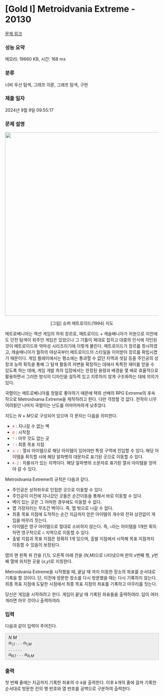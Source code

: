 # [Gold I] Metroidvania Extreme - 20130 

[문제 링크](https://www.acmicpc.net/problem/20130) 

### 성능 요약

메모리: 19660 KB, 시간: 168 ms

### 분류

너비 우선 탐색, 그래프 이론, 그래프 탐색, 구현

### 제출 일자

2024년 9월 9일 09:55:17

### 문제 설명

<p style="text-align: center;"><img alt="" src="" style="height: 600px; width: 588px;"></p>

<p style="text-align: center;">[그림] 슈퍼 메트로이드(1994) 지도</p>

<p>메트로베니아는 액션 게임의 하위 장르로, 메트로이드 + 캐슬배니아가 어원으로 이전에도 던전 탐색이 위주인 게임은 있었으나 그 기틀이 제대로 잡히고 대중의 인식에 각인된 것이 메트로이드와 악마성 시리즈이기에 이렇게 불린다. 메트로이드가 장르를 창시하였고, 캐슬배니아가 월하의 야상곡부터 메트로이드의 스타일을 이어받아 장르를 확립시켰기 때문이다. 게임 플레이에서는 평소에는 통과할 수 없던 지역과 샛길 등을 주인공의 성장과 능력 획득을 통해 그 탐색 활동의 저변을 확장하는 데에서 독특한 재미를 얻을 수 있도록 하는 데에, 게임 개발 측의 입장에서는 한정된 용량과 배경을 몇 배로 효율적으로 활용하면서 그러한 방식의 디자인을 설득력 있고 지루하지 않게 구조화하는 데에 의의가 있다.</p>

<p>국렬이는 메트로베니아를 정말로 좋아하기 때문에 택희 선배의 RPG Extreme의 후속작으로 Metroidvania Extreme을 제작하려고 한다. 다만 걱정할 것 없다. 전작이 너무 어려웠던 나머지 국렬이는 난도를 어마어마하게 낮추었다.</p>

<p>지도는 <em>N</em> × <em>M</em>으로 구성되어 있으며 각 문자는 다음을 의미한다.</p>

<ul>
	<li><span style="color:#e74c3c;"><code>#</code></span> : 지나갈 수 없는 벽</li>
	<li><span style="color:#e74c3c;"><code>@</code></span> : 시작점</li>
	<li><span style="color:#e74c3c;"><code>*</code></span> : 아무 것도 없는 곳</li>
	<li><span style="color:#e74c3c;"><code>!</code></span> : 최종 목표 지점</li>
	<li><span style="color:#e74c3c;"><code>a-z</code></span> : 열쇠 아이템으로 해당 아이템이 있어야만 특정 구역에 진입할 수 있다. 해당 아이템을 획득할 시에 해당 알파벳의 대문자로 표기된 곳으로 이동할 수 있다.</li>
	<li><span style="color:#e74c3c;"><code>A-Z</code></span> : 자물쇠가 있는 지역이다. 해당 알파벳의 소문자로 표기된 열쇠 아이템을 얻어야 갈 수 있다.</li>
</ul>

<p>Metroidvania Extreme의 규칙은 다음과 같다.</p>

<ul>
	<li>주인공은 상하좌우로 인접한 곳으로 이동할 수 있다.</li>
	<li>주인공이 이전에 지나갔던 곳들은 순간이동을 통해서 바로 이동할 수 있다.</li>
	<li>벽이 있는 곳은 그 어떠한 경우에도 이동할 수 없다.</li>
	<li>맵 가장자리는 무조건 벽이다. 즉, 맵 밖으로 나갈 수 없다.</li>
	<li>최종 목표 지점에 도착하는 순간 지금까지 얻은 아이템의 개수와 전혀 상관없이 게임을 마무리 짓는다.</li>
	<li>아이템은 영구 아이템으로 절대로 소비하지 않는다. 즉, <span style="color:#e74c3c;"><code>a</code></span>라는 아이템을 1개만 획득하면 영구적으로 <span style="color:#e74c3c;"><code>A</code></span> 지역으로 이동할 수 있다.</li>
	<li>출발 지점과 목표 지점은 정확히 1개 있으며, 출발 지점에서 시작해 목표 지점까지 이동할 수 있음이 보장된다.</li>
</ul>

<p>맵의 맨 왼쪽 위 칸을 (1,1), 오른쪽 아래 칸을 (<em>N</em>,<em>M</em>)으로 나타냈으며 판의 <em>x</em>번째 행, <em>y</em>번째 열에 위치한 곳을 (<em>x</em>,<em>y</em>)로 지칭한다.</p>

<p>Metroidvania Extreme을 시작했을 때, 끝날 때 까지 이동한 장소의 좌표를 순서대로 기록을 할 것이다. 단, 이전에 방문한 장소를 다시 방문했을 때는 다시 기록하지 않는다. 최종 목표 지점에 도달한 시점에서 최종 목표 지점의 좌표를 기록하고 마무리를 짓는다.</p>

<p>당신은 게임을 시작하려고 한다. 게임이 끝날 때 기록된 좌표들을 출력하여라. 답이 여러 개라면 아무 것이나 출력하여라.</p>

### 입력 

 <p>다음과 같이 입력이 주어진다.</p>

<div style="background:#eeeeee;border:1px solid #cccccc;padding:5px 10px;"><em>N</em> <em>M</em><br>
<em>a<sub>1,1</sub></em> . . . <em>a<sub>1,M</sub></em><br>
. . . . . .<br>
<em>a<sub>N,1</sub></em> . . . <em>a<sub>N,M</sub></em></div>

### 출력 

 <p>첫 번째 줄에는 지금까지 기록한 좌표의 수 <i>k</i>을 출력한다. 이후 <em>k</em>개의 줄에 걸쳐 기록한 순서대로 방문한 칸의 행 번호와 열 번호를 공백으로 구분하여 출력한다.</p>

